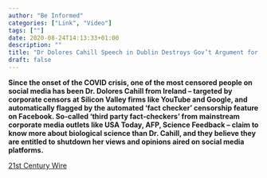 ```yaml
---
author: "Be Informed"
categories: ["Link", "Video"]
tags: [""]
date: 2020-08-24T14:13:33+01:00
description: ""
title: "Dr Dolores Cahill Speech in Dublin Destroys Gov’t Argument for COVID Lockdown, Masks and Vaccines"
draft: false
---
```


**Since the onset of the COVID crisis, one of the most censored  people on social media has been Dr. Dolores Cahill from Ireland –  targeted by corporate censors at Silicon Valley firms like YouTube and  Google, and automatically flagged by the automated ‘fact checker’  censorship feature on Facebook. So-called ‘third party fact-checkers’  from mainstream corporate media outlets like USA Today, AFP, Science  Feedback – claim to know more about biological science than Dr. Cahill,  and they believe they are entitled to shutdown her views and opinions  aired on social media platforms.**

[21st Century Wire](https://21stcenturywire.com/2020/08/24/dr-dolores-cahill-speech-in-dublin-destroys-govt-argument-for-covid-lockdown/)